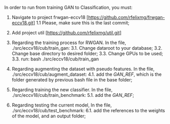 In order to run from training GAN to Classification, you must:

1. Navigate to project frwgan-eccv18 [https://github.com/rfelixmg/frwgan-eccv18.git]
	1.1 Please, make sure this is the last commit;

2. Add project util [https://github.com/rfelixmg/util.git]

3. Regarding the training process for RWGAN. In the file, ./src/eccv18/cub/train_gan:
	3.1. Change dataroot to your database;
	3.2. Change base directory to desired folder;
	3.3. Change GPUs to be used;
	3.3. run: bash ./src/eccv18/cub/train_gan

4. Regarding augmenting the dataset with pseudo features. In the file, ./src/eccv18/cub/augment_dataset:
	4.1. add the _GAN_REF_, which is the folder generated by previous bash file in the base folder;

5. Regarding training the new classifier. In the file, ./src/eccv18/cub/train_benchmark:
	5.1. add the _GAN_REF_;

6. Regarding testing the current model,  In the file, ./src/eccv18/cub/test_benchmark:
	6.1. add the references to the weights of the model, and an output folder;
